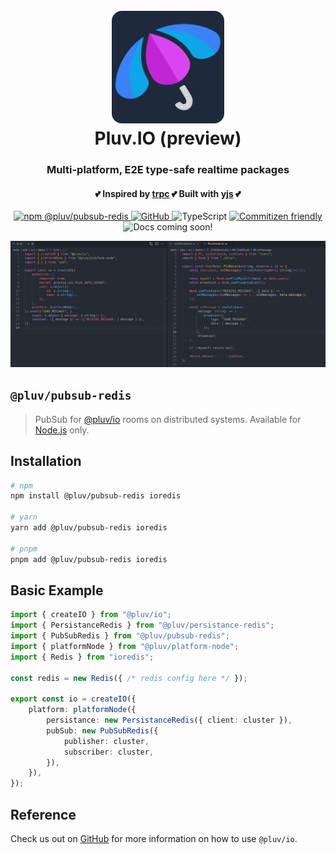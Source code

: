 <h1 align="center">
  <br>
  <img src="https://github.com/pluv-io/pluv/blob/master/assets/pluv-icon-192x192.png?raw=true" alt="Pluv.IO" width="180" style="border-radius:16px">
  <br>
  Pluv.IO (preview)
  <br>
</h1>

<h3 align="center">Multi-platform, E2E type-safe realtime packages</h3>
<h4 align="center">💕 Inspired by <a href="https://trpc.io">trpc</a> 💕 Built with <a href="https://docs.yjs.dev/">yjs</a> 💕</h4>

<p align="center">
  <a href="https://www.npmjs.com/package/@pluv/pubsub-redis">
    <img src="https://img.shields.io/npm/v/@pluv/pubsub-redis" alt="npm @pluv/pubsub-redis" />
  </a>
  <a href="https://github.com/pluv-io/pluv/blob/master/LICENSE">
    <img alt="GitHub" src="https://img.shields.io/github/license/pluv-io/pluv" alt="License MIT" />
  </a>
  <img src="https://badgen.net/badge/-/TypeScript?icon=typescript&label&labelColor=blue&color=555555" alt="TypeScript">
  <a href="https://commitizen.github.io/cz-cli/">
    <img src="https://img.shields.io/badge/commitizen-friendly-brightgreen.svg" alt="Commitizen friendly" />
  </a>
  <img src="https://img.shields.io/badge/docs-coming%20soon!-blue" alt="Docs coming soon!" />
</p>

<img src="https://github.com/pluv-io/pluv/blob/master/assets/demo-events.gif?raw=true" alt="Demo" />

## `@pluv/pubsub-redis`

> PubSub for [@pluv/io](https://img.shields.io/npm/v/@pluv/io) rooms on distributed systems. Available for [Node.js](https://nodejs.org/) only.

## Installation

```bash
# npm
npm install @pluv/pubsub-redis ioredis

# yarn
yarn add @pluv/pubsub-redis ioredis

# pnpm
pnpm add @pluv/pubsub-redis ioredis
```

## Basic Example

```ts
import { createIO } from "@pluv/io";
import { PersistanceRedis } from "@pluv/persistance-redis";
import { PubSubRedis } from "@pluv/pubsub-redis";
import { platformNode } from "@pluv/platform-node";
import { Redis } from "ioredis";

const redis = new Redis({ /* redis config here */ });

export const io = createIO({
    platform: platformNode({
        persistance: new PersistanceRedis({ client: cluster }),
        pubSub: new PubSubRedis({
            publisher: cluster,
            subscriber: cluster,
        }),
    }),
});
```

## Reference

Check us out on [GitHub](https://github.com/pluv-io/pluv) for more information on how to use `@pluv/io`.
